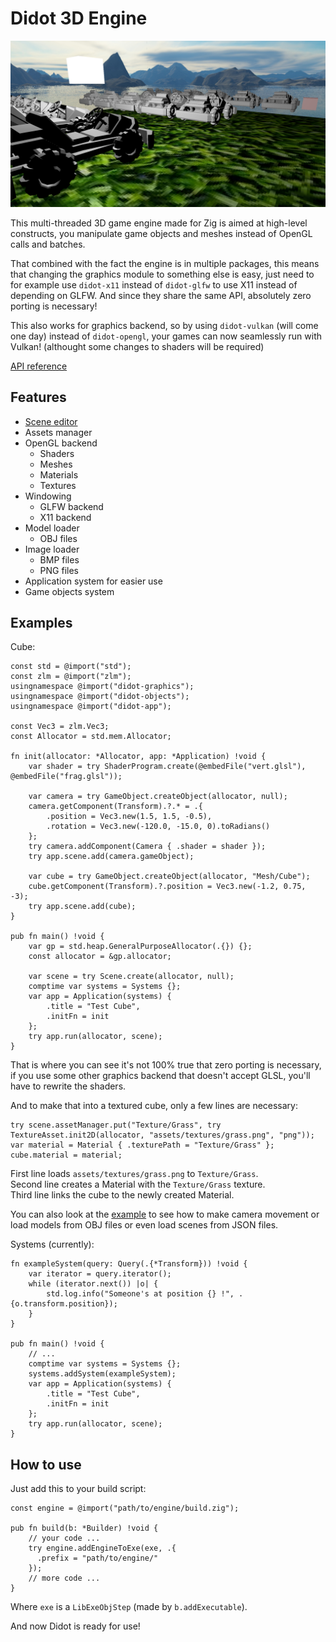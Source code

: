 # Didot 3D Engine

![Demo featuring skybox, karts, grass and a cube](https://raw.githubusercontent.com/zenith391/didot/master/examples/kart-and-cubes.png)

This multi-threaded 3D game engine made for Zig is aimed at high-level constructs, you manipulate game objects and meshes instead of OpenGL calls and batches.

That combined with the fact the engine is in multiple packages, this means that changing the graphics module to something else is easy,
just need to for example use `didot-x11` instead of `didot-glfw` to use X11 instead of depending on GLFW. And since they share the same API, absolutely zero porting is necessary!

This also works for graphics backend, so by using `didot-vulkan` (will come one day) instead of `didot-opengl`, your games can now seamlessly run with Vulkan! (althought some changes to shaders will be required)

[API reference](https://zenith391.github.io/didot/#root)

## Features
- [Scene editor](https://github.com/zenith391/didot-editor)
- Assets manager
- OpenGL backend
  - Shaders
  - Meshes
  - Materials
  - Textures
- Windowing
  - GLFW backend
  - X11 backend
- Model loader
  - OBJ files
- Image loader
  - BMP files
  - PNG files
- Application system for easier use
- Game objects system

## Examples

Cube:
```zig
const std = @import("std");
const zlm = @import("zlm");
usingnamespace @import("didot-graphics");
usingnamespace @import("didot-objects");
usingnamespace @import("didot-app");

const Vec3 = zlm.Vec3;
const Allocator = std.mem.Allocator;

fn init(allocator: *Allocator, app: *Application) !void {
    var shader = try ShaderProgram.create(@embedFile("vert.glsl"), @embedFile("frag.glsl"));

    var camera = try GameObject.createObject(allocator, null);
    camera.getComponent(Transform).?.* = .{
        .position = Vec3.new(1.5, 1.5, -0.5),
        .rotation = Vec3.new(-120.0, -15.0, 0).toRadians()
    };
    try camera.addComponent(Camera { .shader = shader });
    try app.scene.add(camera.gameObject);
    
    var cube = try GameObject.createObject(allocator, "Mesh/Cube");
    cube.getComponent(Transform).?.position = Vec3.new(-1.2, 0.75, -3);
    try app.scene.add(cube);
}

pub fn main() !void {
    var gp = std.heap.GeneralPurposeAllocator(.{}) {};
    const allocator = &gp.allocator;

    var scene = try Scene.create(allocator, null);
    comptime var systems = Systems {};
    var app = Application(systems) {
        .title = "Test Cube",
        .initFn = init
    };
    try app.run(allocator, scene);
}
```
That is where you can see it's not 100% true that zero porting is necessary, if you use some other graphics backend that doesn't accept GLSL, you'll have to rewrite the shaders.

And to make that into a textured cube, only a few lines are necessary:
```zig
try scene.assetManager.put("Texture/Grass", try TextureAsset.init2D(allocator, "assets/textures/grass.png", "png"));
var material = Material { .texturePath = "Texture/Grass" };
cube.material = material;
```
First line loads `assets/textures/grass.png` to `Texture/Grass`.  
Second line creates a Material with the `Texture/Grass` texture.  
Third line links the cube to the newly created Material.

You can also look at the [example](https://github.com/zenith391/didot/blob/master/examples/test-portal/example-scene.zig) to see how to make camera movement or load models from OBJ files or even load scenes from JSON files.

Systems (currently):
```zig
fn exampleSystem(query: Query(.{*Transform})) !void {
    var iterator = query.iterator();
    while (iterator.next()) |o| {
        std.log.info("Someone's at position {} !", .{o.transform.position});
    }
}

pub fn main() !void {
    // ...
    comptime var systems = Systems {};
    systems.addSystem(exampleSystem);
    var app = Application(systems) {
        .title = "Test Cube",
        .initFn = init
    };
    try app.run(allocator, scene);
}
```

## How to use

Just add this to your build script:
```zig
const engine = @import("path/to/engine/build.zig");

pub fn build(b: *Builder) !void {
    // your code ...
    try engine.addEngineToExe(exe, .{
      .prefix = "path/to/engine/"
    });
    // more code ...
}
```
Where `exe` is a `LibExeObjStep` (made by `b.addExecutable`).

And now Didot is ready for use!
